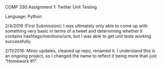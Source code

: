 COMP 330 Assignment 1: Twitter Unit Testing

Language: Python

2/4/2016 (First Submission): I was ultimately only able to come up with something very basic in terms of a tweet and determining whether it contains hashtags/mentions/urls, but I was able to get unit tests working successfully. 

2/11/2016: Minor updates, cleaned up repo, renamed it.  I understand this is an ongoing project, so I changed the name to reflect it being more than just "Homework #1".
